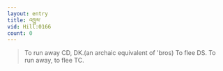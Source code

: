 ```yaml
---
layout: entry
title: འཁྱུས་
vid: Hill:0166
count: 0
---
```

> To run away CD, DK\.(an archaic equivalent of 'bros) To flee DS\. To run away, to flee TC\.


